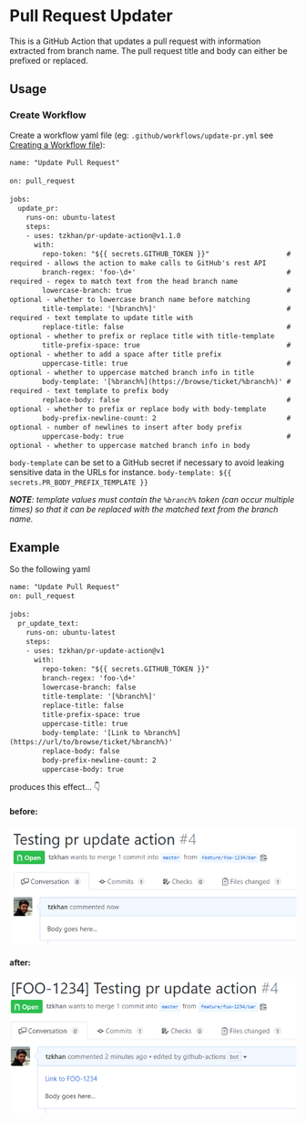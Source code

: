 # Pull Request Updater

This is a GitHub Action that updates a pull request with information extracted from branch name. The pull request title and body can either be prefixed or replaced.

## Usage

### Create Workflow

Create a workflow yaml file (eg: `.github/workflows/update-pr.yml` see [Creating a Workflow file](https://help.github.com/en/articles/configuring-a-workflow#creating-a-workflow-file)):

```
name: "Update Pull Request"

on: pull_request

jobs:
  update_pr:
    runs-on: ubuntu-latest
    steps:
    - uses: tzkhan/pr-update-action@v1.1.0
      with:
        repo-token: "${{ secrets.GITHUB_TOKEN }}"                   # required - allows the action to make calls to GitHub's rest API
        branch-regex: 'foo-\d+'                                     # required - regex to match text from the head branch name
        lowercase-branch: true                                      # optional - whether to lowercase branch name before matching
        title-template: '[%branch%]'                                # required - text template to update title with
        replace-title: false                                        # optional - whether to prefix or replace title with title-template
        title-prefix-space: true                                    # optional - whether to add a space after title prefix
        uppercase-title: true                                       # optional - whether to uppercase matched branch info in title
        body-template: '[%branch%](https://browse/ticket/%branch%)' # required - text template to prefix body
        replace-body: false                                         # optional - whether to prefix or replace body with body-template
        body-prefix-newline-count: 2                                # optional - number of newlines to insert after body prefix
        uppercase-body: true                                        # optional - whether to uppercase matched branch info in body
```

`body-template` can be set to a GitHub secret if necessary to avoid leaking sensitive data in the URLs for instance. `body-template: ${{ secrets.PR_BODY_PREFIX_TEMPLATE }}`

_**NOTE**: template values must contain the `%branch%` token (can occur multiple times) so that it can be replaced with the matched text from the branch name._

## Example

So the following yaml

```
name: "Update Pull Request"
on: pull_request

jobs:
  pr_update_text:
    runs-on: ubuntu-latest
    steps:
    - uses: tzkhan/pr-update-action@v1
      with:
        repo-token: "${{ secrets.GITHUB_TOKEN }}"
        branch-regex: 'foo-\d+'
        lowercase-branch: false
        title-template: '[%branch%]'
        replace-title: false
        title-prefix-space: true
        uppercase-title: true
        body-template: '[Link to %branch%](https://url/to/browse/ticket/%branch%)'
        replace-body: false
        body-prefix-newline-count: 2
        uppercase-body: true
```

produces this effect... :point_down:

#### before:
![pr before](img/pr-before.png)

#### after:
![pr after](img/pr-after.png)
